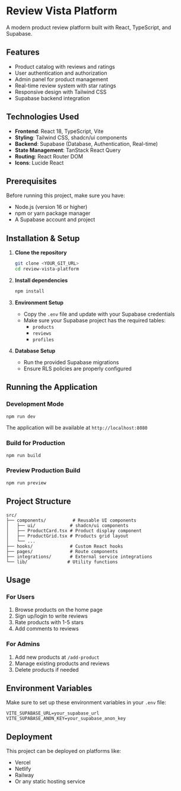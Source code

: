 
# Review Vista Platform

A modern product review platform built with React, TypeScript, and Supabase.

## Features

- Product catalog with reviews and ratings
- User authentication and authorization
- Admin panel for product management
- Real-time review system with star ratings
- Responsive design with Tailwind CSS
- Supabase backend integration

## Technologies Used

- **Frontend**: React 18, TypeScript, Vite
- **Styling**: Tailwind CSS, shadcn/ui components
- **Backend**: Supabase (Database, Authentication, Real-time)
- **State Management**: TanStack React Query
- **Routing**: React Router DOM
- **Icons**: Lucide React

## Prerequisites

Before running this project, make sure you have:

- Node.js (version 16 or higher)
- npm or yarn package manager
- A Supabase account and project

## Installation & Setup

1. **Clone the repository**
   ```bash
   git clone <YOUR_GIT_URL>
   cd review-vista-platform
   ```

2. **Install dependencies**
   ```bash
   npm install
   ```

3. **Environment Setup**
   - Copy the `.env` file and update with your Supabase credentials
   - Make sure your Supabase project has the required tables:
     - `products`
     - `reviews`
     - `profiles`

4. **Database Setup**
   - Run the provided Supabase migrations
   - Ensure RLS policies are properly configured

## Running the Application

### Development Mode
```bash
npm run dev
```
The application will be available at `http://localhost:8080`

### Build for Production
```bash
npm run build
```

### Preview Production Build
```bash
npm run preview
```

## Project Structure

```
src/
├── components/          # Reusable UI components
│   ├── ui/             # shadcn/ui components
│   ├── ProductCard.tsx # Product display component
│   ├── ProductGrid.tsx # Products grid layout
│   └── ...
├── hooks/              # Custom React hooks
├── pages/              # Route components
├── integrations/       # External service integrations
└── lib/               # Utility functions
```

## Usage

### For Users
1. Browse products on the home page
2. Sign up/login to write reviews
3. Rate products with 1-5 stars
4. Add comments to reviews

### For Admins
1. Add new products at `/add-product`
2. Manage existing products and reviews
3. Delete products if needed

## Environment Variables

Make sure to set up these environment variables in your `.env` file:

```
VITE_SUPABASE_URL=your_supabase_url
VITE_SUPABASE_ANON_KEY=your_supabase_anon_key
```

## Deployment

This project can be deployed on platforms like:
- Vercel
- Netlify
- Railway
- Or any static hosting service